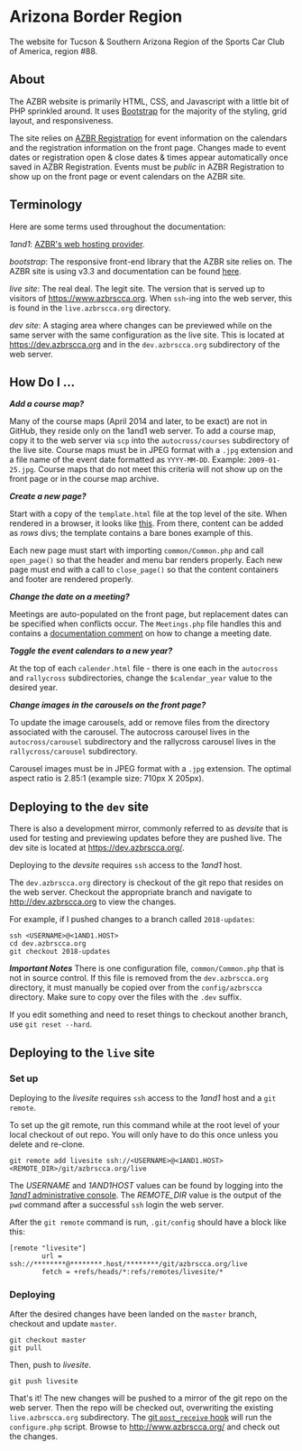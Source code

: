 Arizona Border Region
=====================

The website for Tucson & Southern Arizona Region of the Sports Car Club of America, region #88.

## About

The AZBR website is primarily HTML, CSS, and Javascript with a little bit of PHP sprinkled around. It uses [Bootstrap] for the majority of the styling, grid layout, and responsiveness.

The site relies on [AZBR Registration] for event information on the calendars and the registration information on the front page. Changes made to event dates or registration open &amp; close dates &amp; times appear automatically once saved in AZBR Registration. Events must be _public_ in AZBR Registration to show up on the front page or event calendars on the AZBR site.

[Bootstrap]: http://getbootstrap.com/docs/3.3/
[AZBR Registration]: https://registration.azbrscca.org/

## Terminology

Here are some terms used throughout the documentation:

_1and1_: [AZBR's web hosting provider](https://www.1and1.com/).

_bootstrap_: The responsive front-end library that the AZBR site relies on. The AZBR site is using v3.3 and documentation can be found [here](http://getbootstrap.com/docs/3.3/).

_live site_: The real deal. The legit site. The version that is served up to visitors of https://www.azbrscca.org. When `ssh`-ing into the web server, this is found in the `live.azbrscca.org` directory.

 _dev site_: A staging area where changes can be previewed while on the same server with the same configuration as the live site. This is located at https://dev.azbrscca.org and in the `dev.azbrscca.org` subdirectory of the web server.

## How Do I ...

***Add a course map?***

Many of the course maps (April 2014 and later, to be exact) are not in GitHub, they reside only on the 1and1 web server. To add a course map, copy it to the web server via `scp` into the `autocross/courses` subdirectory of the live site. Course maps must be in JPEG format with a `.jpg` extension and a file name of the event date formatted as `YYYY-MM-DD`. Example: `2009-01-25.jpg`. Course maps that do not meet this criteria will not show up on the front page or in the course map archive.

***Create a new page?***

Start with a copy of the `template.html` file at the top level of the site. When rendered in a browser, it looks like [this](https://www.azbrscca.org/template.html). From there, content can be added as _rows_ divs; the template contains a bare bones example of this.

Each new page must start with importing `common/Common.php` and call `open_page()` so that the header and menu bar renders properly. Each new page must end with a call to `close_page()` so that the content containers and footer are rendered properly.

***Change the date on a meeting?***

Meetings are auto-populated on the front page, but replacement dates can be specified when conflicts occur. The `Meetings.php` file handles this and contains a [documentation comment](https://github.com/azbrscca/azbrscca.org/blob/master/about/Meetings.php#L4) on how to change a meeting date.

***Toggle the event calendars to a new year?***

At the top of each `calender.html` file - there is one each in the `autocross` and `rallycross` subdirectories, change the `$calendar_year` value to the desired year.

***Change images in the carousels on the front page?***

To update the image carousels, add or remove files from the directory associated with the carousel. The autocross carousel lives in the `autocross/carousel` subdirectory and the rallycross carousel lives in the `rallycross/carousel` subdirectory.

Carousel images must be in JPEG format with a `.jpg` extension. The optimal aspect ratio is 2.85:1 (example size: 710px X 205px).

## Deploying to the `dev` site

There is also a development mirror, commonly referred to as _devsite_ that is used for testing and previewing updates before they are pushed live. The dev site is located at https://dev.azbrscca.org/.

Deploying to the _devsite_ requires `ssh` access to the _1and1_ host.

The `dev.azbrscca.org` directory is checkout of the git repo that resides on the web server. Checkout the appropriate branch and navigate to http://dev.azbrscca.org to view the changes.

For example, if I pushed changes to a branch called `2018-updates`:
```
ssh <USERNAME>@<1AND1.HOST>
cd dev.azbrscca.org
git checkout 2018-updates
```

***Important Notes***
There is one configuration file, `common/Common.php` that is not in source control. If this file is removed from the `dev.azbrscca.org` directory, it must manually be copied over from the `config/azbrscca` directory. Make sure to copy over the files with the `.dev` suffix.

If you edit something and need to reset things to checkout another branch, use `git reset --hard`.

## Deploying to the `live` site

### Set up

Deploying to the _livesite_ requires `ssh` access to the _1and1_ host and a `git remote`.

To set up the git remote, run this command while at the root level of your local checkout of out repo. You will only have to do this once unless you delete and re-clone.

```shell
git remote add livesite ssh://<USERNAME>@<1AND1.HOST><REMOTE_DIR>/git/azbrscca.org/live
```

The _USERNAME_ and _1AND1HOST_ values can be found by logging into the [_1and1_ administrative console](https://account.1and1.com/?redirect_url=https%3A%2F%2Fmy.1and1.com%2F). The _REMOTE_DIR_ value is the output of the `pwd` command after a successful `ssh` login the web server.

After the `git remote` command is run, `.git/config` should have a block like this:

```
[remote "livesite"]
        url = ssh://********@********.host/********/git/azbrscca.org/live
        fetch = +refs/heads/*:refs/remotes/livesite/*
```

### Deploying

After the desired changes have been landed on the `master` branch, checkout and update `master`.

```
git checkout master
git pull
```

Then, push to _livesite_.

```
git push livesite
```

That's it! The new changes will be pushed to a mirror of the git repo on the web server. Then the repo will be checked out, overwriting the existing `live.azbrscca.org` subdirectory. The [git `post_receive` hook](https://git-scm.com/docs/githooks#post-receive) will run the `configure.php` script. Browse to http://www.azbrscca.org/ and check out the changes.

